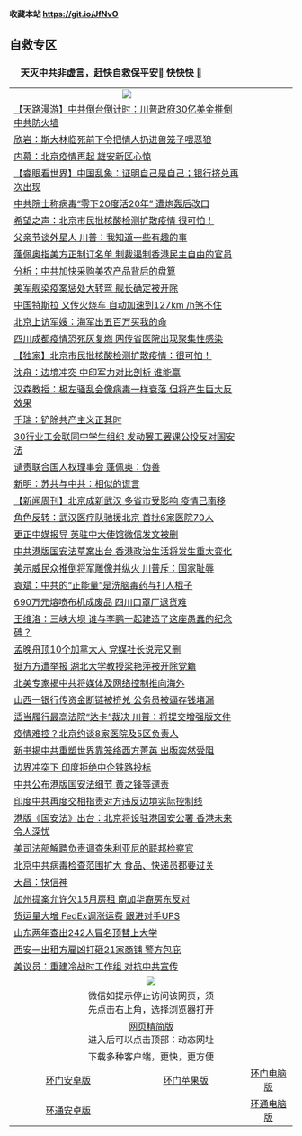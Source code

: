  #### 收藏本站 https://git.io/JfNvO 
   ## 自救专区

 ### &nbsp;&nbsp;&nbsp;&nbsp; [天灭中共非虚言，赶快自救保平安🍎 快快快 📩](https://github.com/pwgy/td/blob/master/README.md)
 
<table>  
  <tr>
    <td colspan="2" align=center><img src="https://cdn.jsdelivr.net/gh/gyoupiodf/im1/%E7%BD%91%E9%97%A8%E6%96%B0%E9%97%BB1.jpg"></td>
 </tr>

<tr><td colspan="2" align="left"><a href="https://dwkts8awlbkd7.cloudfront.net/?name=c1187716&key=jdhvxawhshihitwk&from=gy1">【天路漫游】中共倒台倒计时：川普政府30亿美金推倒中共防火墙</a></td></tr>
<tr><td colspan="2" align="left"><a href="https://dwkts8awlbkd7.cloudfront.net/?name=c1187692&key=jdhvxawhshihitwk&from=gy1">欣岩：斯大林临死前下令把情人扔进兽笼子喂恶狼</a></td></tr>
<tr><td colspan="2" align="left"><a href="https://dwkts8awlbkd7.cloudfront.net/?name=c1187708&key=jdhvxawhshihitwk&from=gy1">内幕：北京疫情再起 雄安新区心惊</a></td></tr>
<tr><td colspan="2" align="left"><a href="https://dwkts8awlbkd7.cloudfront.net/?name=c1187715&key=jdhvxawhshihitwk&from=gy1">【睿眼看世界】中国乱象：证明自己是自己；银行挤兑再次出现</a></td></tr>
<tr><td colspan="2" align="left"><a href="https://dwkts8awlbkd7.cloudfront.net/?name=c1187699&key=jdhvxawhshihitwk&from=gy1">中共院士称病毒“零下20度活20年” 遭炮轰后改口</a></td></tr>
<tr><td colspan="2" align="left"><a href="https://dwkts8awlbkd7.cloudfront.net/?name=c1187722&key=jdhvxawhshihitwk&from=gy1">希望之声：北京市民批核酸检测扩散疫情 很可怕！</a></td></tr>
<tr><td colspan="2" align="left"><a href="https://dwkts8awlbkd7.cloudfront.net/?name=c1187709&key=jdhvxawhshihitwk&from=gy1">父亲节谈外星人 川普：我知道一些有趣的事</a></td></tr>
<tr><td colspan="2" align="left"><a href="https://dwkts8awlbkd7.cloudfront.net/?name=c1187698&key=jdhvxawhshihitwk&from=gy1">蓬佩奥指美方正制订名单 制裁遏制香港民主自由的官员</a></td></tr>
<tr><td colspan="2" align="left"><a href="https://dwkts8awlbkd7.cloudfront.net/?name=c1187720&key=jdhvxawhshihitwk&from=gy1">分析：中共加快采购美农产品背后的盘算</a></td></tr>
<tr><td colspan="2" align="left"><a href="https://dwkts8awlbkd7.cloudfront.net/?name=c1187700&key=jdhvxawhshihitwk&from=gy1">美军舰染疫案惩处大转弯 舰长确定被开除</a></td></tr>
<tr><td colspan="2" align="left"><a href="https://dwkts8awlbkd7.cloudfront.net/?name=c1187706&key=jdhvxawhshihitwk&from=gy1">中国特斯拉 又传火烧车 自动加速到127km /h煞不住</a></td></tr>
<tr><td colspan="2" align="left"><a href="https://dwkts8awlbkd7.cloudfront.net/?name=c1187688&key=jdhvxawhshihitwk&from=gy1">北京上访军嫂：海军出五百万买我的命</a></td></tr>
<tr><td colspan="2" align="left"><a href="https://dwkts8awlbkd7.cloudfront.net/?name=c1187719&key=jdhvxawhshihitwk&from=gy1">四川成都疫情恐死灰复燃 网传省医院出现聚集性感染</a></td></tr>
<tr><td colspan="2" align="left"><a href="https://dwkts8awlbkd7.cloudfront.net/?name=c1187680&key=jdhvxawhshihitwk&from=gy1">【独家】北京市民批核酸检测扩散疫情：很可怕！</a></td></tr>
<tr><td colspan="2" align="left"><a href="https://dwkts8awlbkd7.cloudfront.net/?name=c1187717&key=jdhvxawhshihitwk&from=gy1">沈舟：边境冲突 中印军力对比剖析 谁能赢</a></td></tr>
<tr><td colspan="2" align="left"><a href="https://dwkts8awlbkd7.cloudfront.net/?name=c1187721&key=jdhvxawhshihitwk&from=gy1">汉森教授：极左骚乱会像病毒一样衰落 但将产生巨大反效果</a></td></tr>
<tr><td colspan="2" align="left"><a href="https://dwkts8awlbkd7.cloudfront.net/?name=c1187702&key=jdhvxawhshihitwk&from=gy1">千瑞：铲除共产主义正其时</a></td></tr>
<tr><td colspan="2" align="left"><a href="https://dwkts8awlbkd7.cloudfront.net/?name=c1187697&key=jdhvxawhshihitwk&from=gy1">30行业工会联同中学生组织 发动罢工罢课公投反对国安法</a></td></tr>
<tr><td colspan="2" align="left"><a href="https://dwkts8awlbkd7.cloudfront.net/?name=c1187714&key=jdhvxawhshihitwk&from=gy1">谴责联合国人权理事会 蓬佩奥：伪善</a></td></tr>
<tr><td colspan="2" align="left"><a href="https://dwkts8awlbkd7.cloudfront.net/?name=c1187693&key=jdhvxawhshihitwk&from=gy1">新明：苏共与中共：相似的谎言</a></td></tr>
<tr><td colspan="2" align="left"><a href="https://dwkts8awlbkd7.cloudfront.net/?name=c1187726&key=jdhvxawhshihitwk&from=gy1">【新闻周刊】北京成新武汉 多省市受影响 疫情已南移</a></td></tr>
<tr><td colspan="2" align="left"><a href="https://dwkts8awlbkd7.cloudfront.net/?name=c1187701&key=jdhvxawhshihitwk&from=gy1">角色反转：武汉医疗队驰援北京 首批6家医院70人</a></td></tr>
<tr><td colspan="2" align="left"><a href="https://dwkts8awlbkd7.cloudfront.net/?name=c1187704&key=jdhvxawhshihitwk&from=gy1">更正中媒报导 英驻中大使馆微信发文被删</a></td></tr>
<tr><td colspan="2" align="left"><a href="https://dwkts8awlbkd7.cloudfront.net/?name=c1187684&key=jdhvxawhshihitwk&from=gy1">中共港版国安法草案出台 香港政治生活将发生重大变化</a></td></tr>
<tr><td colspan="2" align="left"><a href="https://dwkts8awlbkd7.cloudfront.net/?name=c1187683&key=jdhvxawhshihitwk&from=gy1">美示威民众推倒将军雕像并纵火 川普斥：国家耻辱</a></td></tr>
<tr><td colspan="2" align="left"><a href="https://dwkts8awlbkd7.cloudfront.net/?name=c1187691&key=jdhvxawhshihitwk&from=gy1">袁斌：中共的“正能量”是洗脑毒药与打人棍子</a></td></tr>
<tr><td colspan="2" align="left"><a href="https://dwkts8awlbkd7.cloudfront.net/?name=c1187711&key=jdhvxawhshihitwk&from=gy1">690万元熔喷布机成废品 四川口罩厂退货难</a></td></tr>
<tr><td colspan="2" align="left"><a href="https://dwkts8awlbkd7.cloudfront.net/?name=c1187727&key=jdhvxawhshihitwk&from=gy1">王维洛：三峡大坝 谁与李鹏一起建造了这座愚蠢的纪念碑？</a></td></tr>
<tr><td colspan="2" align="left"><a href="https://dwkts8awlbkd7.cloudfront.net/?name=c1187679&key=jdhvxawhshihitwk&from=gy1">孟晚舟顶10个加拿大人 党媒社长说完又删</a></td></tr>
<tr><td colspan="2" align="left"><a href="https://dwkts8awlbkd7.cloudfront.net/?name=c1187696&key=jdhvxawhshihitwk&from=gy1">挺方方遭举报 湖北大学教授梁艳萍被开除党籍</a></td></tr>
<tr><td colspan="2" align="left"><a href="https://dwkts8awlbkd7.cloudfront.net/?name=c1187712&key=jdhvxawhshihitwk&from=gy1">北美专家揭中共将媒体及网络控制推向海外</a></td></tr>
<tr><td colspan="2" align="left"><a href="https://dwkts8awlbkd7.cloudfront.net/?name=c1187689&key=jdhvxawhshihitwk&from=gy1">山西一银行传资金断链被挤兑 公务员被逼存钱堵漏</a></td></tr>
<tr><td colspan="2" align="left"><a href="https://dwkts8awlbkd7.cloudfront.net/?name=c1187718&key=jdhvxawhshihitwk&from=gy1">适当履行最高法院“达卡”裁决 川普：将提交增强版文件</a></td></tr>
<tr><td colspan="2" align="left"><a href="https://dwkts8awlbkd7.cloudfront.net/?name=c1187687&key=jdhvxawhshihitwk&from=gy1">疫情难控？北京约谈8家医院及5区负责人</a></td></tr>
<tr><td colspan="2" align="left"><a href="https://dwkts8awlbkd7.cloudfront.net/?name=c1187695&key=jdhvxawhshihitwk&from=gy1">新书揭中共重塑世界靠笼络西方菁英 出版突然受阻</a></td></tr>
<tr><td colspan="2" align="left"><a href="https://dwkts8awlbkd7.cloudfront.net/?name=c1187723&key=jdhvxawhshihitwk&from=gy1">边界冲突下 印度拒绝中企铁路投标</a></td></tr>
<tr><td colspan="2" align="left"><a href="https://dwkts8awlbkd7.cloudfront.net/?name=c1187686&key=jdhvxawhshihitwk&from=gy1">中共公布港版国安法细节 黄之锋等谴责</a></td></tr>
<tr><td colspan="2" align="left"><a href="https://dwkts8awlbkd7.cloudfront.net/?name=c1187707&key=jdhvxawhshihitwk&from=gy1">印度中共再度交相指责对方违反边境实际控制线</a></td></tr>
<tr><td colspan="2" align="left"><a href="https://dwkts8awlbkd7.cloudfront.net/?name=c1187694&key=jdhvxawhshihitwk&from=gy1">港版《国安法》出台：北京将设驻港国安公署 香港未来令人深忧</a></td></tr>
<tr><td colspan="2" align="left"><a href="https://dwkts8awlbkd7.cloudfront.net/?name=c1187682&key=jdhvxawhshihitwk&from=gy1">美司法部解聘负责调查朱利亚尼的联邦检察官</a></td></tr>
<tr><td colspan="2" align="left"><a href="https://dwkts8awlbkd7.cloudfront.net/?name=c1187681&key=jdhvxawhshihitwk&from=gy1">北京中共病毒检查范围扩大 食品、快递员都要过关</a></td></tr>
<tr><td colspan="2" align="left"><a href="https://dwkts8awlbkd7.cloudfront.net/?name=c1187703&key=jdhvxawhshihitwk&from=gy1">天昌：快信神</a></td></tr>
<tr><td colspan="2" align="left"><a href="https://dwkts8awlbkd7.cloudfront.net/?name=c1187710&key=jdhvxawhshihitwk&from=gy1">加州提案允许欠15月房租 南加华裔房东反对</a></td></tr>
<tr><td colspan="2" align="left"><a href="https://dwkts8awlbkd7.cloudfront.net/?name=c1187705&key=jdhvxawhshihitwk&from=gy1">货运量大增 FedEx调涨运费 跟进对手UPS</a></td></tr>
<tr><td colspan="2" align="left"><a href="https://dwkts8awlbkd7.cloudfront.net/?name=c1187690&key=jdhvxawhshihitwk&from=gy1">山东两年查出242人冒名顶替上大学</a></td></tr>
<tr><td colspan="2" align="left"><a href="https://dwkts8awlbkd7.cloudfront.net/?name=c1187725&key=jdhvxawhshihitwk&from=gy1">西安一出租方雇凶打砸21家商铺 警方包庇</a></td></tr>
<tr><td colspan="2" align="left"><a href="https://dwkts8awlbkd7.cloudfront.net/?name=c1187685&key=jdhvxawhshihitwk&from=gy1">美议员：重建冷战时工作组 对抗中共宣传</a></td></tr>


  <tr>
    <td colspan="3" align="center"><img src="https://cdn.jsdelivr.net/gh/opipe/up/oGate65.jpg"/></td>
  </tr>
  <tr>
    <td colspan="3" align="center">微信如提示停止访问该网页，须<br/>先点击右上角，选择浏览器打开</td>
  <tr>
  <tr>
    <td colspan="3" align="center"><a href="https://gitcdn.xyz/cdn/otiny/up/master/show005.htm">网页精简版</a><br/>进入后可以点击顶部：动态网址</td>
  </tr>
  <tr>
    <td colspan="3" align="center">下载多种客户端，更快，更方便</td>
  <tr>
  <tr>
    <td align="center"><a href="https://cdn.jsdelivr.net/gh/opipe/up/oGatea.apk">环门安卓版</a></td>
    <td align="center"><a href="https://x.co/odisk">环门苹果版</a></td>
    <td align="center"><a href="https://cdn.jsdelivr.net/gh/opipe/up/oGate.zip">环门电脑版</a></td>
  </tr>
  <tr>
    <td align="center"><a href="https://cdn.jsdelivr.net/gh/opipe/up/oPipe.apk">环通安卓版</a></td>
    <td align="center"></td>
    <td align="center"><a href="https://raw.githubusercontent.com/opipe/up/master/oPipe.zip">环通电脑版</a></td>
  </tr>
  </table>
